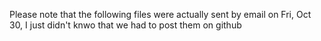 
Please note that the following files were actually sent by email on Fri, Oct 30, I just didn't knwo that we had to post them on github
